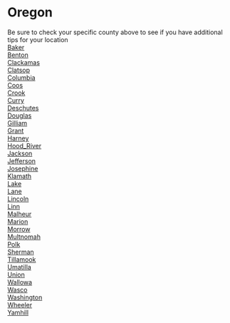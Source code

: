 # Oregon
Be sure to check your specific county above to see if you have additional tips for your location\
[Baker](Baker.md)\
[Benton](Benton.md)\
[Clackamas](Clackamas.md)\
[Clatsop](Clatsop.md)\
[Columbia](Columbia.md)\
[Coos](Coos.md)\
[Crook](Crook.md)\
[Curry](Curry.md)\
[Deschutes](Deschutes.md)\
[Douglas](Douglas.md)\
[Gilliam](Gilliam.md)\
[Grant](Grant.md)\
[Harney](Harney.md)\
[Hood_River](Hood_River.md)\
[Jackson](Jackson.md)\
[Jefferson](Jefferson.md)\
[Josephine](Josephine.md)\
[Klamath](Klamath.md)\
[Lake](Lake.md)\
[Lane](Lane.md)\
[Lincoln](Lincoln.md)\
[Linn](Linn.md)\
[Malheur](Malheur.md)\
[Marion](Marion.md)\
[Morrow](Morrow.md)\
[Multnomah](Multnomah.md)\
[Polk](Polk.md)\
[Sherman](Sherman.md)\
[Tillamook](Tillamook.md)\
[Umatilla](Umatilla.md)\
[Union](Union.md)\
[Wallowa](Wallowa.md)\
[Wasco](Wasco.md)\
[Washington](Washington.md)\
[Wheeler](Wheeler.md)\
[Yamhill](Yamhill.md)